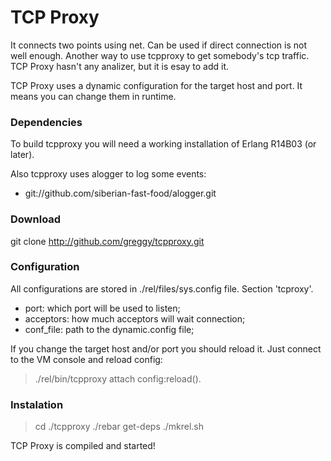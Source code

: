 TCP Proxy
========

It connects two points using net. Can be used if direct connection
is not well enough. Another way to use tcpproxy to get somebody's tcp
traffic. TCP Proxy hasn't any analizer, but it is esay to add it.

TCP Proxy uses a dynamic configuration for the target host and port. It 
means you can change them in runtime.


### Dependencies

To build tcpproxy you will need a working installation of Erlang R14B03 
(or later).

Also tcpproxy uses alogger to log some events:
 * git://github.com/siberian-fast-food/alogger.git


### Download

git clone http://github.com/greggy/tcpproxy.git


### Configuration

All configurations are stored in ./rel/files/sys.config file. Section 'tcproxy'.
 * port: which port will be used to listen;
 * acceptors: how much acceptors will wait connection;
 * conf_file: path to the dynamic.config file;

If you change the target host and/or port you should reload it. Just connect
to the VM console and reload config:

> ./rel/bin/tcpproxy attach
> config:reload().

### Instalation

> cd ./tcpproxy
> ./rebar get-deps
> ./mkrel.sh

TCP Proxy is compiled and started!
